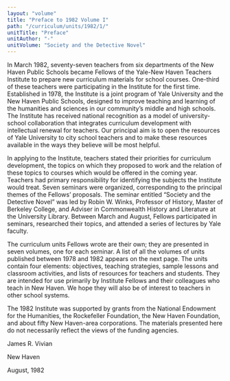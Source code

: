```yaml
---
layout: "volume"
title: "Preface to 1982 Volume I"
path: "/curriculum/units/1982/1/"
unitTitle: "Preface"
unitAuthor: "-"
unitVolume: "Society and the Detective Novel"
---
```

<body>
 <p>
  In March 1982, seventy-seven teachers from six departments of the New Haven Public Schools became Fellows of the Yale-New Haven Teachers Institute to prepare new curriculum materials for school courses. One-third of these teachers were participating in the Institute for the first time. Established in 1978, the Institute is a joint program of Yale University and the New Haven Public Schools, designed to improve teaching and learning of the humanities and sciences in our community’s middle and high schools. The Institute has received national recognition as a model of university-school collaboration that integrates curriculum development with intellectual renewal for teachers. Our principal aim is to open the resources of Yale University to city school teachers and to make these resources available in the ways they believe will be most helpful.
 </p>
 <p>
  In applying to the Institute, teachers stated their priorities for curriculum development, the topics on which they proposed to work and the relation of these topics to courses which would be offered in the coming year. Teachers had primary responsibility for identifying the subjects the Institute would treat. Seven seminars were organized, corresponding to the principal themes of the Fellows’ proposals. The seminar entitled “Society and the Detective Novel” was led by Robin W. Winks, Professor of History, Master of Berkeley College, and Adviser in Commonwealth History and Literature at the University Library. Between March and August, Fellows participated in seminars, researched their topics, and attended a series of lectures by Yale faculty.
 </p>
 <p>
  The curriculum units Fellows wrote are their own; they are presented in seven volumes, one for each seminar. A list of all the volumes of units published between 1978 and 1982 appears on the next page. The units contain four elements: objectives, teaching strategies, sample lessons and classroom activities, and lists of resources for teachers and students. They are intended for use primarily by Institute Fellows and their colleagues who teach in New Haven. We hope they will also be of interest to teachers in other school systems.
 </p>
 <p>
  The 1982 Institute was supported by grants from the National Endowment for the Humanities, the Rockefeller Foundation, the New Haven Foundation, and about fifty New Haven-area corporations. The materials presented here do not necessarily reflect the views of the funding agencies.
 </p>
 <p>
  James R. Vivian
 </p>
 <p>
  New Haven
 </p>
 <p>
  August, 1982
 </p>

</body>